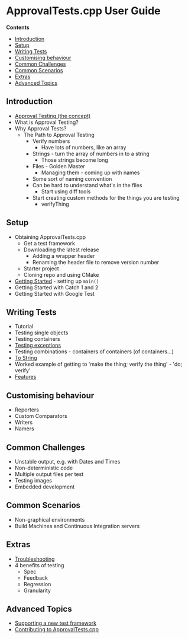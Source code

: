 <a id="top"></a>

# ApprovalTests.cpp User Guide

**Contents**

<!-- vscode-markdown-toc -->
* [Introduction](#Introduction)
* [Setup](#Setup)
* [Writing Tests](#WritingTests)
* [Customising behaviour](#Customisingbehaviour)
* [Common Challenges](#CommonChallenges)
* [Common Scenarios](#CommonScenarios)
* [Extras](#Extras)
* [Advanced Topics](#AdvancedTopics)

<!-- vscode-markdown-toc-config
	numbering=false
	autoSave=true
	/vscode-markdown-toc-config -->
<!-- /vscode-markdown-toc -->


<!-- To get the most out of ApprovalTests, start with the Tutorial.
Once you're up and running, consider the following reference material. -->

## <a name='Introduction'></a>Introduction

* [Approval Testing (the concept)](ApprovalTestingConcept.md#top)
* What is Approval Testing?
* Why Approval Tests?
    * The Path to Approval Testing
        * Verify numbers
            * Have lots of numbers, like an array
        * Strings - turn the array of numbers in to a string
            * Those strings become long
        * Files - Golden Master
            * Managing them - coming up with names
        * Some sort of naming convention
        * Can be hard to understand what's in the files
            * Start using diff tools
        * Start creating custom methods for the things you are testing
            * verifyThing

## <a name='Setup'></a>Setup

* Obtaining ApprovalTests.cpp
    * Get a test framework
    * Downloading the latest release
        * Adding a wrapper header
        * Renaming the header file to remove version number
    * Starter project
    * Cloning repo and using CMake
* [Getting Started](GettingStarted.md#top) - setting up `main()`
* Getting Started with Catch 1 and 2
* Getting Started with Google Test

## <a name='WritingTests'></a>Writing Tests

* Tutorial
* Testing single objects
* Testing containers
* [Testing exceptions](TestingExceptions.md#top)
* Testing combinations - containers of containers (of containers...)
* [To String](ToString.md#top)
* Worked example of getting to 'make the thing; verify the thing' - 'do; verify'
* [Features](Features.md#top)

## <a name='Customisingbehaviour'></a>Customising behaviour

* Reporters
* Custom Comparators
* Writers
* Namers

## <a name='CommonChallenges'></a>Common Challenges

* Unstable output, e.g. with Dates and Times
* Non-deterministic code
* Multiple output files per test
* Testing images
* Embedded development

## <a name='CommonScenarios'></a>Common Scenarios

* Non-graphical environments
* Build Machines and Continuous Integration servers

## <a name='Extras'></a>Extras

* [Troubleshooting](Troubleshooting.md#top)
* 4 benefits of testing
    * Spec
    * Feedback
    * Regression
    * Granularity

## <a name='AdvancedTopics'></a>Advanced Topics

* [Supporting a new test framework](SupportingNewTestFramework.md#top)
* [Contributing to ApprovalTests.cpp](Contributing.md#top)
